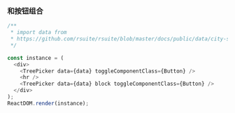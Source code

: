 ### 和按钮组合

<!--start-code-->

```js
/**
 * import data from
 * https://github.com/rsuite/rsuite/blob/master/docs/public/data/city-simplified.json
 */

const instance = (
  <div>
    <TreePicker data={data} toggleComponentClass={Button} />
    <hr />
    <TreePicker data={data} block toggleComponentClass={Button} />
  </div>
);
ReactDOM.render(instance);
```

<!--end-code-->
